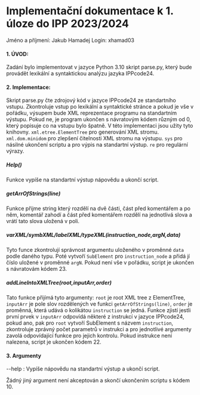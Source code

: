 # Implementační dokumentace k 1. úloze do IPP 2023/2024
 Jméno a příjmení: Jakub Hamadej
 Login: xhamad03
#### 1. ÚVOD:
 Zadání bylo implementovat v jazyce Python 3.10 skript parse.py, který bude provádět lexikální a syntaktickou analýzu jazyka IPPcode24.

#### 2. Implementace:
 Skript parse.py čte zdrojový kód v jazyce IPPcode24 ze standartního vstupu. Zkontroluje vstup po lexikální a syntaktické stránce a pokud je vše v pořádku, výsupem bude XML reprezentace programu na standartním výstupu. Pokud ne, je program ukončen s návratovým kódem různým od 0, který popisuje co na vstupu bylo špatně.
 V této implementaci jsou užity tyto knihovny. `xml.etree.ElementTree` pro generování XML stromu. `xml.dom.minidom` pro zlepšení čitelnosti XML stromu na výstupu. `sys` pro násilné ukončení scriptu a pro výpis na standartní výstup. `re` pro regulární výrazy.

##### Help()
Funkce vypíše na standartní výstup nápovědu a ukončí script.

##### getArrOfStrings(line)
Funkce přijme string který rozdělí na dvě části, část před komentářem a po něm, komentář zahodí a část před komentářem rozdělí na jednotlivá slova a vrátí tato slova uložená v poli.

##### varXML/symbXML/labelXML/typeXML(instruction_node,argN,data)
Tyto funce zkontrolují správnost argumentu uloženého v proměnné `data` podle daného typu. Poté vytvoří `SubElement` pro `instruction_node` a přidá jí číslo uložené v proměnné `argN`.
Pokud není vše v pořádku, script je ukončen s návratovám kódem 23.

##### addLineIntoXMLTree(root,inputArr,order)
Tato funkce přijímá tyto argumenty: `root` je root XML tree z ElementTree, `inputArr` je pole slov rozdělených ve funkci `getArrOfStrings(line)`,  `order` je proměnná, která udává o kolikátou `instruction` se jedná.
Funkce zjistí jestli první prvek v `inputArr` odpovídá některé z instrukcí v jazyce IPPcode24, pokud ano, pak pro `root` vytvoří SubElement s názvem `instruction`, zkontroluje zprávný počet parametrů v instrukci a pro jednotlivé argumenty zavolá odpovídající funkce pro jejich kontrolu. Pokud instrukce není nalezena, script je ukončen kódem 22.


 #### 3. Argumenty
 --help : Vypíše nápovědu na standartní výstup a ukončí script.

 Žádný jiný argument není akceptován a skončí ukončením scriptu s kódem 10.